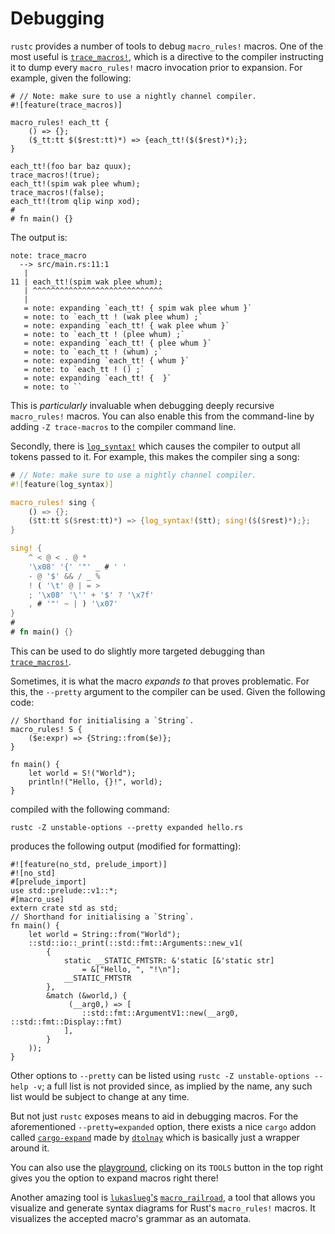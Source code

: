 # Debugging

`rustc` provides a number of tools to debug `macro_rules!` macros. One of the most useful is
[`trace_macros!`], which is a directive to the compiler instructing it to dump every `macro_rules!`
macro invocation prior to expansion. For example, given the following:

```rust,ignore
# // Note: make sure to use a nightly channel compiler.
#![feature(trace_macros)]

macro_rules! each_tt {
    () => {};
    ($_tt:tt $($rest:tt)*) => {each_tt!($($rest)*);};
}

each_tt!(foo bar baz quux);
trace_macros!(true);
each_tt!(spim wak plee whum);
trace_macros!(false);
each_tt!(trom qlip winp xod);
# 
# fn main() {}
```

The output is:

```text
note: trace_macro
  --> src/main.rs:11:1
   |
11 | each_tt!(spim wak plee whum);
   | ^^^^^^^^^^^^^^^^^^^^^^^^^^^^^
   |
   = note: expanding `each_tt! { spim wak plee whum }`
   = note: to `each_tt ! (wak plee whum) ;`
   = note: expanding `each_tt! { wak plee whum }`
   = note: to `each_tt ! (plee whum) ;`
   = note: expanding `each_tt! { plee whum }`
   = note: to `each_tt ! (whum) ;`
   = note: expanding `each_tt! { whum }`
   = note: to `each_tt ! () ;`
   = note: expanding `each_tt! {  }`
   = note: to ``
```

This is *particularly* invaluable when debugging deeply recursive `macro_rules!` macros. You can
also enable this from the command-line by adding `-Z trace-macros` to the compiler command line.

Secondly, there is [`log_syntax!`] which causes the compiler to output all tokens passed to it. For
example, this makes the compiler sing a song:

```rust
# // Note: make sure to use a nightly channel compiler.
#![feature(log_syntax)]

macro_rules! sing {
    () => {};
    ($tt:tt $($rest:tt)*) => {log_syntax!($tt); sing!($($rest)*);};
}

sing! {
    ^ < @ < . @ *
    '\x08' '{' '"' _ # ' '
    - @ '$' && / _ %
    ! ( '\t' @ | = >
    ; '\x08' '\'' + '$' ? '\x7f'
    , # '"' ~ | ) '\x07'
}
# 
# fn main() {}
```

This can be used to do slightly more targeted debugging than [`trace_macros!`].

Sometimes, it is what the macro *expands to* that proves problematic. For this, the `--pretty`
argument to the compiler can be used. Given the following code:

```rust,ignore
// Shorthand for initialising a `String`.
macro_rules! S {
    ($e:expr) => {String::from($e)};
}

fn main() {
    let world = S!("World");
    println!("Hello, {}!", world);
}
```

compiled with the following command:

```shell
rustc -Z unstable-options --pretty expanded hello.rs
```

produces the following output (modified for formatting):

```rust,ignore
#![feature(no_std, prelude_import)]
#![no_std]
#[prelude_import]
use std::prelude::v1::*;
#[macro_use]
extern crate std as std;
// Shorthand for initialising a `String`.
fn main() {
    let world = String::from("World");
    ::std::io::_print(::std::fmt::Arguments::new_v1(
        {
            static __STATIC_FMTSTR: &'static [&'static str]
                = &["Hello, ", "!\n"];
            __STATIC_FMTSTR
        },
        &match (&world,) {
             (__arg0,) => [
                ::std::fmt::ArgumentV1::new(__arg0, ::std::fmt::Display::fmt)
            ],
        }
    ));
}
```

Other options to `--pretty` can be listed using `rustc -Z unstable-options --help -v`; a full list
is not provided since, as implied by the name, any such list would be subject to change at any time.

But not just `rustc` exposes means to aid in debugging macros. For the aforementioned
`--pretty=expanded` option, there exists a nice `cargo` addon called
[`cargo-expand`](https://github.com/dtolnay/cargo-expand) made by [`dtolnay`](https://github.com/dtolnay)
which is basically just a wrapper around it.

You can also use the [playground](https://play.rust-lang.org/), clicking on its `TOOLS` button in
the top right gives you the option to expand macros right there!

Another amazing tool is [`lukaslueg`'s](https://github.com/lukaslueg)
[`macro_railroad`](https://github.com/lukaslueg/macro_railroad), a tool that allows you visualize
and generate syntax diagrams for Rust's `macro_rules!` macros. It visualizes the accepted
macro's grammar as an automata. 

[`trace_macros!`]:https://doc.rust-lang.org/std/macro.trace_macros.html
[`log_syntax!`]:https://doc.rust-lang.org/std/macro.log_syntax.html